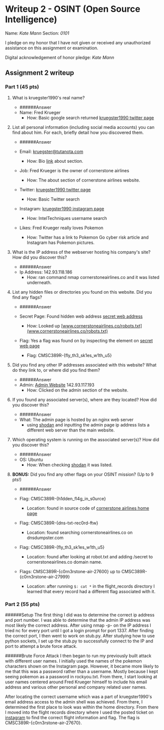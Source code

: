 Writeup 2 - OSINT (Open Source Intelligence)
======

Name: *Kate Mann*
Section: *0101*

I pledge on my honor that I have not given or received any unauthorized assistance on this assignment or examination.

Digital acknowledgement of honor pledge: *Kate Mann*

## Assignment 2 writeup

### Part 1 (45 pts)

1. What is kruegster1990's real name? 
    * ######Answer
    * Name: Fred Krueger
        * How: Basic google search returned [kruegster1990 twitter page](https://twitter.com/kruegster1990)

2. List all personal information (including social media accounts) you can find about him. For each, briefly detail how you discovered them.

    * ######Answer
    * Email: kruegster@tutanota.com
        * How: Bio [link](http://cornerstoneairlines.co/about.html) about section.
     
    * Job: Fred Krueger is the owner of cornerstone airlines
        * How: The about section of cornerstone airlines website. 

    * Twitter: [kruegster1990 twitter page](https://twitter.com/kruegster1990)
        * How: Basic Twitter search
     
    * Instagram: [kruegster1990 instagram page](https://www.instagram.com/kruegster1990/)
        * How: IntelTechniques username search
    
    * Likes: Fred Krueger really loves Pokemon
        * How: Twitter has a link to Pokemon Go cyber risk article and Instagram has Pokemon pictures. 

3. What is the IP address of the webserver hosting his company's site? How did you discover this?
    * ######Answer
    * Ip Address: 142.93.118.186
        * How: ran command nmap cornerstoneairlines.co and it was listed underneath. 

4. List any hidden files or directories you found on this website. Did you find any flags?
    * ######Answer
    * Secret Page: Found hidden web address [secret web address](www.cornerstoneairlines.co/secret)
        * How: Looked up [www.cornerstoneairlines.co/robots.txt](www.cornerstoneairlines.co/robots.txt)

    * Flag: Yes a flag was found on by inspecting the element on [secret web page](www.cornerstoneairlines.co/secret)
        * Flag: CMSC389R-{fly_th3_sk1es_w1th_u5}

5. Did you find any other IP addresses associated with this website? What do they link to, or where did you find them?
    * ######Answer
    * Admin: [Admin Website](http://142.93.117.193/) 142.93.117.193
        * How: Clicked on the admin section of the website. 

6. If you found any associated server(s), where are they located? How did you discover this?
    * ######Answer
    * What: The admin page is hosted by an nginx web server
        * using [shodan](https://www.shodan.io/host/142.93.117.193) and inputting the admin page ip address lists a different web server than 
        the main website. 
     
7. Which operating system is running on the associated server(s)? How did you discover this?
    * ######Answer
    * OS: Ubuntu
        * How: When checking [shodan](https://www.shodan.io/host/142.93.117.193) it was listed.

8. **BONUS:** Did you find any other flags on your OSINT mission? (Up to 9 pts!)
    * ######Answer

    * Flag: CMSC389R-{h1dden_fl4g_in_s0urce} 
        * Location: found in source code of [cornerstone airlines home page](http://cornerstoneairlines.co/index.html)

    * Flag: CMSC389R-{dns-txt-rec0rd-ftw}
        * Location: found searching cornerstoneairlines.co on dnsdumpster.com

    * Flag: CMSC389R-{fly_th3_sk1es_w1th_u5}
        * Location: found after looking at robot.txt and adding /secret to cornerstoneairlines.co domain name.
     
    * Flags: CMSC389R-{c0rn3rstone-air-27600} up to CMSC389R-{c0rn3rstone-air-27999}
        * Location: after running `$: cat *` in the flight_records directory I learned that every record had a different
                    flag associated with it. 


### Part 2 (55 pts)

######Setup
The first thing I did was to determine the correct ip address and port number. I was able to determine that the admin 
IP address was most likely the correct address. After using nmap -p- on the IP address I tried nc <IP> <Port> for 
every port until I got a login prompt for port 1337. After finding the correct port, I then went to work on stub.py. 
After studying how to use python sockets, I set up the stub.py to successfully connect to the IP and port to 
attempt a brute force attack. 

######Brute Force Attack
I then began to run my previously built attack with different user names. I initially used the names of the 
pokemon characters shown on the Instagram page. However, it became more likely to me that this was  a 
password rather than a username. Mostly because I kept seeing pokemon as a password in rockyou.txt. From there, 
I start looking at user names centered around Fred Krueger himself to include his email address and various other 
personal and company related user names.

After locating the correct username which was a part of kruegster1990's email address access to the admin shell 
was achieved. From there, I determined the first place to look was within the home directory. From there I moved 
into the flight records directory where I used the posted ticket on [instagram](https://www.instagram.com/kruegster1990/) 
to find the correct flight information and flag. The flag is CMSC389R-{c0rn3rstone-air-27670}. 

